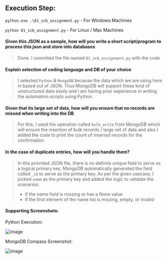 ## Execution Step:

`python.exe .\01_scb_assignment.py` - For Windows Machines

`python 01_scb_assignment.py` - For Linux / Mac Machines

#### Given this JSON as a sample, how will you write a short script/program to process this json and store into databases
> Done. I commited the file named `01_scb_assignment.py` with the code

#### Explain selection of coding language and DB of your choice
> I selected `Python` & `MongoDB` because the data which we are using here in based out of JSON. Thus MongoDB will support these kind of unstructured data easily and I am having prior experience in writing the automation scripts using Python.

#### Given that its large set of data, how will you ensure that no records are missed when writing into the DB
> For this, I used the operation called `bulk_write` from MongoDB which will ensure the insertion of bulk records / large set of data and also I added the code to print the count of inserted records for the confirmation.

#### In the case of duplicate entries, how will you handle them?
> In this provided JSON file, there is no definite unique field to serve as a logical primary key. MongoDB automatically generated the field called `_id` to serve as the primary key. As per the given usecase, I picked `name` as the primary key and added the logic to validate the scenarios:
>  - if the name field is missing or has a None value
>  - if the first element of the name list is missing, empty, or invalid

#### Supporting Screenshots:

Python Execution:

![image](https://github.com/user-attachments/assets/1802722f-228b-4dda-b5a3-ee855993b76d)

MongoDB Compass Screenshot:

![image](https://github.com/user-attachments/assets/214969e2-ef9b-4b15-8df9-1bde42d677b1)

